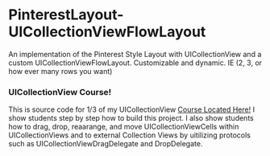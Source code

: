 # PinterestLayout-UICollectionViewFlowLayout
An implementation of the Pinterest Style Layout with UICollectionView and a custom UICollectionViewFlowLayout. Customizable and dynamic. IE (2, 3, or how ever many rows you want)

### UICollectionView Course!
This is source code for 1/3 of my UICollectionView [Course Located Here!](http://bit.ly/githubdragdropcoupon) I show students step by step how to build this project.
I also show students how to drag, drop, reaarange, and move UICollectionViewCells within UICollectionViews and to external Collection Views by uitilizing protocols such as UICollectionViewDragDelegate and DropDelegate.
